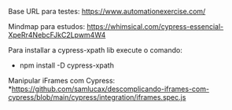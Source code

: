Base URL para testes: https://www.automationexercise.com/

Mindmap para estudos: https://whimsical.com/cypress-essencial-XpeRr4NebcFJkC2Lpwm4W4

Para installar a cypress-xpath lib execute o comando: 
* npm install -D cypress-xpath

Manipular iFrames com Cypress: 
*https://github.com/samlucax/descomplicando-iframes-com-cypress/blob/main/cypress/integration/iframes.spec.js

